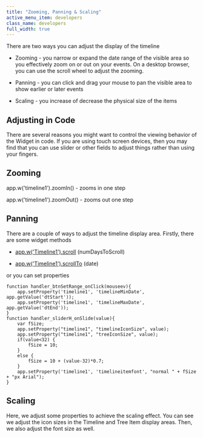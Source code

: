 ```yaml
---
title: "Zooming, Panning & Scaling"
active_menu_item: developers
class_name: developers
full_width: true
---
```



There are two ways you can adjust the display of the timeline

 - Zooming - you narrow or expand the date range of the visible area so you effectively zoom on or out on your events. On a desktop browser, you can use the scroll wheel to adjust the zooming.

 - Panning - you can click and drag your mouse to pan the visible area to show earlier or later events

 - Scaling - you increase of decrease the physical size of the items

## Adjusting in Code

There are several reasons you might want to control the viewing behavior of the Widget in code. If you are using touch screen devices, then you may find that you can use slider or other fields to adjust things rather than using your fingers.

## Zooming

app.w('timeline1').zoomIn() - zooms in one step

app.w('timeline1').zoomOut() - zooms out one step

## Panning

There are a couple of ways to adjust the timeline display area. Firstly, there are some widget methods

 - [app.w('Timeline1').scroll](../../../scripting-apis/client-api/widget-object-functions/timeline/scroll) (numDaysToScroll)

 - [app.w('Timeline1').scrollTo](../../../scripting-apis/client-api/useful-browser-functions/scrollto) (date)

or you can set properties

    function handler_btnSetRange_onClick(mouseev){
        app.setProperty('timeline1', 'timelineMinDate', app.getValue('dtStart'));
        app.setProperty('timeline1', 'timelineMaxDate', app.getValue('dtEnd'));
    }
    function handler_sliderH_onSlide(value){
        var fSize;
        app.setProperty("timeline1", "timelineIconSize", value);
        app.setProperty("timeline1", "treeIconSize", value);
        if(value<32) {
            fSize = 10;
        }
        else {
            fSize = 10 + (value-32)*0.7;
        }
        app.setProperty('timeline1', 'timelineitemfont', "normal " + fSize + "px Arial");
    }
   

## Scaling

Here, we adjust some properties to achieve the scaling effect. You can see we adjust the icon sizes in the Timeline and Tree Item display areas. Then, we also adjust the font size as well.

